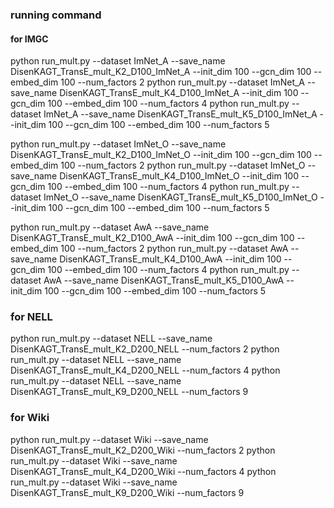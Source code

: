 ### running command

#### for IMGC

python run_mult.py --dataset ImNet_A --save_name DisenKAGT_TransE_mult_K2_D100_ImNet_A --init_dim 100 --gcn_dim 100 --embed_dim 100 --num_factors 2
python run_mult.py --dataset ImNet_A --save_name DisenKAGT_TransE_mult_K4_D100_ImNet_A --init_dim 100 --gcn_dim 100 --embed_dim 100 --num_factors 4
python run_mult.py --dataset ImNet_A --save_name DisenKAGT_TransE_mult_K5_D100_ImNet_A --init_dim 100 --gcn_dim 100 --embed_dim 100 --num_factors 5


python run_mult.py --dataset ImNet_O --save_name DisenKAGT_TransE_mult_K2_D100_ImNet_O --init_dim 100 --gcn_dim 100 --embed_dim 100 --num_factors 2
python run_mult.py --dataset ImNet_O --save_name DisenKAGT_TransE_mult_K4_D100_ImNet_O --init_dim 100 --gcn_dim 100 --embed_dim 100 --num_factors 4
python run_mult.py --dataset ImNet_O --save_name DisenKAGT_TransE_mult_K5_D100_ImNet_O --init_dim 100 --gcn_dim 100 --embed_dim 100 --num_factors 5

python run_mult.py --dataset AwA --save_name DisenKAGT_TransE_mult_K2_D100_AwA --init_dim 100 --gcn_dim 100 --embed_dim 100 --num_factors 2
python run_mult.py --dataset AwA --save_name DisenKAGT_TransE_mult_K4_D100_AwA --init_dim 100 --gcn_dim 100 --embed_dim 100 --num_factors 4
python run_mult.py --dataset AwA --save_name DisenKAGT_TransE_mult_K5_D100_AwA --init_dim 100 --gcn_dim 100 --embed_dim 100 --num_factors 5


### for NELL

python run_mult.py --dataset NELL --save_name DisenKAGT_TransE_mult_K2_D200_NELL --num_factors 2
python run_mult.py --dataset NELL --save_name DisenKAGT_TransE_mult_K4_D200_NELL --num_factors 4
python run_mult.py --dataset NELL --save_name DisenKAGT_TransE_mult_K9_D200_NELL --num_factors 9


### for Wiki

python run_mult.py --dataset Wiki --save_name DisenKAGT_TransE_mult_K2_D200_Wiki --num_factors 2
python run_mult.py --dataset Wiki --save_name DisenKAGT_TransE_mult_K4_D200_Wiki --num_factors 4
python run_mult.py --dataset Wiki --save_name DisenKAGT_TransE_mult_K9_D200_Wiki --num_factors 9

